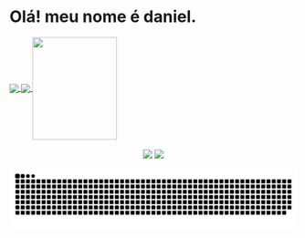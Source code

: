<h1> Olá! meu nome é daniel. </h1>

<div>
  <a href="https://github.com/danielsan2">
  <img height="180em"   align="center" src="https://github-readme-stats.vercel.app/api?username=danielsan2&show_icons=true&theme=dracula&include_all_commits=true&count_private=true"/>
  <img height="180em"  align="center" src="https://github-readme-stats.vercel.app/api/top-langs/?username=danielsan2&&layout=compact&hide=shell&theme=dracula"/>

  <img align="center" width="148" height="180" src="https://media1.tenor.com/images/68e8337fb4eb7e40645d832c64762a8b/tenor.gif?itemid=19443613">
</div>
 <br>
<div  align="center"> 
  <a href="https://www.youtube.com/channel/UCDPznG3JqIozeVW6b6UXFgA" target="_blank"><img src="https://img.shields.io/badge/-Youtube-%23EA4335?style=for-the-badge&logo=youtube&logoColor=white" target="_blank"></a>
  <a href="https://www.instagram.com/danyel.sant0s/" target="_blank"><img src="https://img.shields.io/badge/-Instagram-%23E4405F?style=for-the-badge&logo=instagram&logoColor=white" target="_blank"></a>
 
  ![Snake animation](https://github.com/ellen2121/ellen2121/blob/output/github-contribution-grid-snake.svg)
 
</div>
